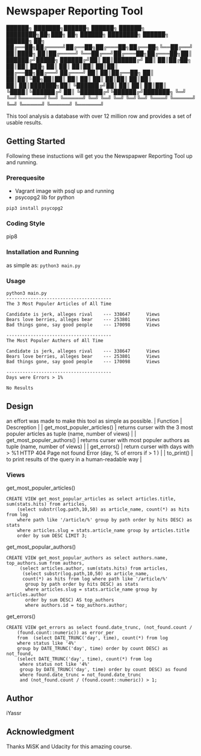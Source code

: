 # Newspaper Reporting Tool

██████╗ ███████╗██████╗  ██████╗ ██████╗ ████████╗██╗███╗   ██╗ ██████╗     ████████╗ ██████╗  ██████╗ ██╗     
██╔══██╗██╔════╝██╔══██╗██╔═══██╗██╔══██╗╚══██╔══╝██║████╗  ██║██╔════╝     ╚══██╔══╝██╔═══██╗██╔═══██╗██║     
██████╔╝█████╗  ██████╔╝██║   ██║██████╔╝   ██║   ██║██╔██╗ ██║██║  ███╗       ██║   ██║   ██║██║   ██║██║     
██╔══██╗██╔══╝  ██╔═══╝ ██║   ██║██╔══██╗   ██║   ██║██║╚██╗██║██║   ██║       ██║   ██║   ██║██║   ██║██║     
██║  ██║███████╗██║     ╚██████╔╝██║  ██║   ██║   ██║██║ ╚████║╚██████╔╝       ██║   ╚██████╔╝╚██████╔╝███████╗
╚═╝  ╚═╝╚══════╝╚═╝      ╚═════╝ ╚═╝  ╚═╝   ╚═╝   ╚═╝╚═╝  ╚═══╝ ╚═════╝        ╚═╝    ╚═════╝  ╚═════╝ ╚══════╝
                                                                                                               


This tool analysis a database with over 12 million row and provides a set of usable results.  

## Getting Started

Following these instuctions will get you the Newspapwer Reporting Tool up and running. 

### Prerequesite

- Vagrant image with psql up and running
- psycopg2 lib for python

```pip3 install psycopg2```  

### Coding Style

pip8

### Installation and Running

as simple as:
```python3 main.py```

### Usage

``` 
python3 main.py
---------------------------------------
The 3 Most Populer Articles of All Time

Candidate is jerk, alleges rival    --- 338647      Views
Bears love berries, alleges bear    --- 253801      Views
Bad things gone, say good people    --- 170098      Views

---------------------------------------
The Most Populer Authers of All Time

Candidate is jerk, alleges rival    --- 338647      Views
Bears love berries, alleges bear    --- 253801      Views
Bad things gone, say good people    --- 170098      Views

---------------------------------------
Days were Errors > 1%

No Results

```

## Design

an effort was made to make this tool as simple as possible.
| Function | Descreption |
| get_most_populer_articles() | returns curser with the 3 most populer articles as tuple (name, number of views) |
| get_most_populer_authors() | returns curser with most populer authors as tuple (name, number of views) |
| get_errors() | return curser with days with > %1 HTTP 404 Page not found Error (day, % of errors if  > 1 ) |
| to_print() | to print results of the query in a human-readable way  |  

### Views

get_most_populer_articles()
```
CREATE VIEW get_most_popular_articles as select articles.title, sum(stats.hits) from articles,
    (select substr(log.path,10,50) as article_name, count(*) as hits from log
    where path like '/article/%' group by path order by hits DESC) as stats
    where articles.slug = stats.article_name group by articles.title
    order by sum DESC LIMIT 3;
```

get_most_popular_authors()
```
CREATE VIEW get_most_popular_authors as select authors.name, top_authors.sum from authors,
     (select articles.author, sum(stats.hits) from articles,
      (select substr(log.path,10,50) as article_name,
      count(*) as hits from log where path like '/article/%'
       group by path order by hits DESC) as stats
       where articles.slug = stats.article_name group by articles.author
       order by sum DESC) AS top_authors
       where authors.id = top_authors.author;
```

get_errors()

```
CREATE VIEW get_errors as select found.date_trunc, (not_found.count /
    (found.count::numeric)) as error_per
    from  (select DATE_TRUNC('day', time), count(*) from log
    where status like '4%'
    group by DATE_TRUNC('day', time) order by count DESC) as not_found,
    (select DATE_TRUNC('day', time), count(*) from log
     where status not like '4%'
     group by DATE_TRUNC('day', time) order by count DESC) as found
     where found.date_trunc = not_found.date_trunc
     and (not_found.count / (found.count::numeric)) > 1;
```

## Author

iYassr

## Acknowledgment

Thanks MiSK and Udacity for this amazing course.